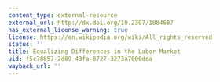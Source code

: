 ```yaml
---
content_type: external-resource
external_url: http://dx.doi.org/10.2307/1884607
has_external_license_warning: true
license: https://en.wikipedia.org/wiki/All_rights_reserved
status: ''
title: Equalizing Differences in the Labor Market
uid: f5c78857-2d89-43fa-8727-3273a7000dda
wayback_url: ''
---
```


